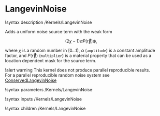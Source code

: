 # LangevinNoise

!syntax description /Kernels/LangevinNoise

Adds a uniform noise source term with the weak form

$$
(2\chi-1)\alpha P(\vec r)\psi,
$$

where $\chi$ is a random number in $[0\dots1)$, $\alpha$ (`amplitude`) is a constant
amplitude factor, and $P(\vec r)$ (`multiplier`) is a material property that can be used
as a location dependent mask for the source term.

!alert warning
This kernel does not produce parallel reproducible results. For a parallel reproducible random
noise system see [ConservedLangevinNoise](/ConservedLangevinNoise.md)

!syntax parameters /Kernels/LangevinNoise

!syntax inputs /Kernels/LangevinNoise

!syntax children /Kernels/LangevinNoise
